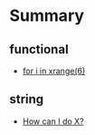 # Summary

## functional

* [for i in xrange(6)](functional/001.md)

## string

* [How can I do X?](second-question.md)